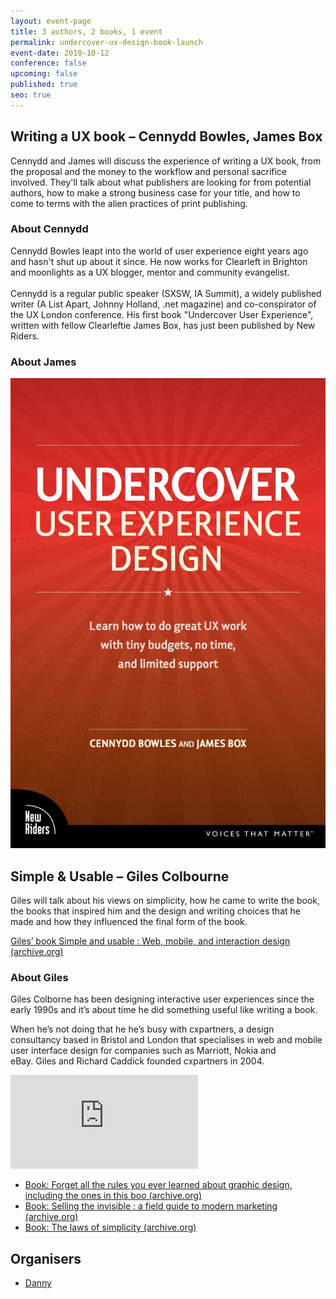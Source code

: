 ```yaml
---
layout: event-page
title: 3 authors, 2 books, 1 event
permalink: undercover-ux-design-book-launch
event-date: 2010-10-12
conference: false
upcoming: false
published: true
seo: true
---
```

## Writing a UX book – Cennydd Bowles, James Box

Cennydd and James will discuss the experience of writing a UX book, from the proposal and the money to the workflow and personal sacrifice involved. They'll talk about what publishers are looking for from potential authors, how to make a strong business case for your title, and how to come to terms with the alien practices of print publishing.

### About Cennydd

Cennydd Bowles leapt into the world of user experience eight years ago and hasn't shut up about it since. He now works for Clearleft in Brighton and moonlights as a UX blogger, mentor and community evangelist.\
\
Cennydd is a regular public speaker (SXSW, IA Summit), a widely published writer (A List Apart, Johnny Holland, .net magazine) and co-conspirator of the UX London conference. His first book "Undercover User Experience", written with fellow Clearleftie James Box, has just been published by New Riders.

### About James

<img src="/images/uuxd-cover.jpg" alt="Cover of the book Undercover User Experience Design" class="image-align-right"/>

## S﻿imple & Usable – Giles Colbourne

Giles will talk about his views on simplicity, how he came to write the book, the books that inspired him and the design and writing choices that he made and how they influenced the final form of the book.

[Giles’ book Simple and usable : Web, mobile, and interaction design (archive.org)](https://archive.org/details/simpleusablewebm0000colb)

### About Giles

Giles Colborne has been designing interactive user experiences since the early 1990s and it’s about time he did something useful like writing a book.

When he’s not doing that he he’s busy with cxpartners, a design consultancy based in Bristol and London that specialises in web and mobile user interface design for companies such as Marriott, Nokia and eBay. Giles and Richard Caddick founded cxpartners in 2004.

<div class="embed-container youtube hd"><iframe src="https://youtube.com/embed/YRiK-0x3vEQ" frameborder="0" scrolling="no" allowfullscreen></iframe></div>

* [Book: Forget all the rules you ever learned about graphic design, including the ones in this boo (archive.org)](https://archive.org/details/forgetallrulesyo0000gill)
* [Book: Selling the invisible : a field guide to modern marketing (archive.org)](https://archive.org/details/sellinginvisible00beck/page/n5/mode/2up)
* [Book: The laws of simplicity (archive.org)](https://archive.org/details/lawsofsimplicity0000maed)

## Organisers

* <a href="https://uxbri.org/about/#danny">Danny</a>